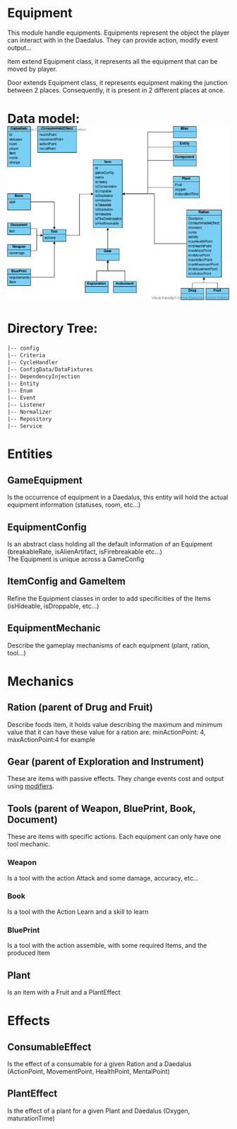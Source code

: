 # Equipment
This module handle equipments.
Equipments represent the object the player can interact with in the Daedalus.
They can provide action, modify event output...

Item extend Equipment class, it represents all the equipment that can be moved by player.

Door extends Equipment class, it represents equipment making the junction between 2 places.
Consequently, it is present in 2 different places at once.

# Data model: ![alt text](../../docs/items.vpd.png)

# Directory Tree:
    |-- config
    |-- Criteria
    |-- CycleHandler
    |-- ConfigData/DataFixtures
    |-- DependencyInjection
    |-- Entity
    |-- Enum
    |-- Event
    |-- Listener
    |-- Normalizer
    |-- Repository
    |-- Service


# Entities
## GameEquipment
Is the occurrence of equipment in a Daedalus,  this entity will hold the actual equipment information (statuses, room, etc...)

## EquipmentConfig
Is an abstract class holding all the default information of an Equipment (breakableRate, isAlienArtifact, isFirebreakable etc...)  
The Equipment is unique across a GameConfig

## ItemConfig and GameItem
Refine the Equipment classes in order to add specificities of the Items (isHideable, isDroppable, etc...)

## EquipmentMechanic
Describe the gameplay mechanisms of each equipment (plant, ration, tool...)


# Mechanics

## Ration (parent of Drug and Fruit)

Describe foods item, it holds value describing the maximum and minimum value that it can have
these value for a ration are: minActionPoint: 4, maxActionPoint:4 for example

## Gear (parent of Exploration and Instrument)

These are items with passive effects. They change events cost and output using [modifiers](../Modifier/README.md).

## Tools (parent of Weapon, BluePrint, Book, Document)

These are items with specific actions. Each equipment can only have one tool mechanic.

### Weapon

Is a tool with the action Attack and some damage, accuracy, etc...

### Book

Is a tool with the Action Learn and a skill to learn

### BluePrint

Is a tool with the action assemble, with some required Items, and the produced Item

## Plant

Is an item with a Fruit and a PlantEffect

# Effects

## ConsumableEffect

Is the effect of a consumable for a given Ration and a Daedalus (ActionPoint, MovementPoint, HealthPoint, MentalPoint)

## PlantEffect

Is the effect of a plant for a given Plant and Daedalus (Oxygen, maturationTime)
